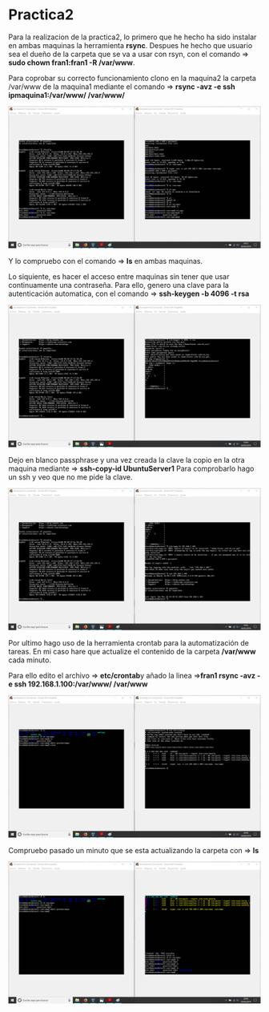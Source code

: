 # Practica2

Para la realizacion de la practica2, lo primero que he hecho ha sido instalar en ambas maquinas la herramienta **rsync**. Despues he hecho que usuario sea el dueño de la carpeta que se va a usar con rsyn, con el comando => **sudo chown fran1:fran1 -R /var/www**.

Para coprobar su correcto funcionamiento clono en la maquina2 la carpeta /var/www de la maquina1 mediante el comando => **rsync -avz -e ssh ipmaquina1:/var/www/ /var/www/**

![img](https://github.com/FranJPerez/SWAP/blob/master/imagenes/rsync.png)

Y lo compruebo con el comando => **ls** en ambas maquinas.

Lo siquiente, es hacer el acceso entre maquinas sin tener que usar continuamente una contraseña. Para ello, genero una clave para la autenticación automatica, con el comando => **ssh-keygen -b 4096 -t rsa**

![img](https://github.com/FranJPerez/SWAP/blob/master/imagenes/generarKey.png)

Dejo en blanco passphrase y una vez creada la clave la copio en la otra maquina mediante => **ssh-copy-id UbuntuServer1** Para comprobarlo hago un ssh y veo que no me pide la clave.

![img](https://github.com/FranJPerez/SWAP/blob/master/imagenes/sshSinKey.png)

Por ultimo hago uso de la herramienta crontab para la automatización de tareas. En mi caso hare que actualize el contenido de la carpeta **/var/www** cada minuto.

Para ello edito el archivo => **etc/crontab**y añado la linea =>**fran1 rsync -avz -e ssh 192.168.1.100:/var/www/ /var/www**

![img](https://github.com/FranJPerez/SWAP/blob/master/imagenes/crontModif.png)

Compruebo pasado un minuto que se esta actualizando la carpeta con => **ls**

![img](https://github.com/FranJPerez/SWAP/blob/master/imagenes/copiaCron.png)
